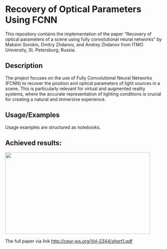 # Recovery of Optical Parameters Using FCNN

This repository contains the implementation of the paper "Recovery of optical parameters of a scene using fully convolutional neural networks" by Maksim Sorokin, Dmitry Zhdanov, and Andrey Zhdanov from ITMO University, St. Petersburg, Russia.

## Description

The project focuses on the use of Fully Convolutional Neural Networks (FCNN) to recover the position and optical parameters of light sources in a scene. This is particularly relevant for virtual and augmented reality systems, where the accurate representation of lighting conditions is crucial for creating a natural and immersive experience.

## Usage/Examples

Usage examples are structured as notebooks. 

## Achieved results:

<p align="left">
  <img width="460" height="260" src="https://user-images.githubusercontent.com/20153742/68948336-b7febc80-07c8-11ea-820d-75ba92997d0a.PNG">
</p>

The full paper via link http://ceur-ws.org/Vol-2344/short1.pdf
